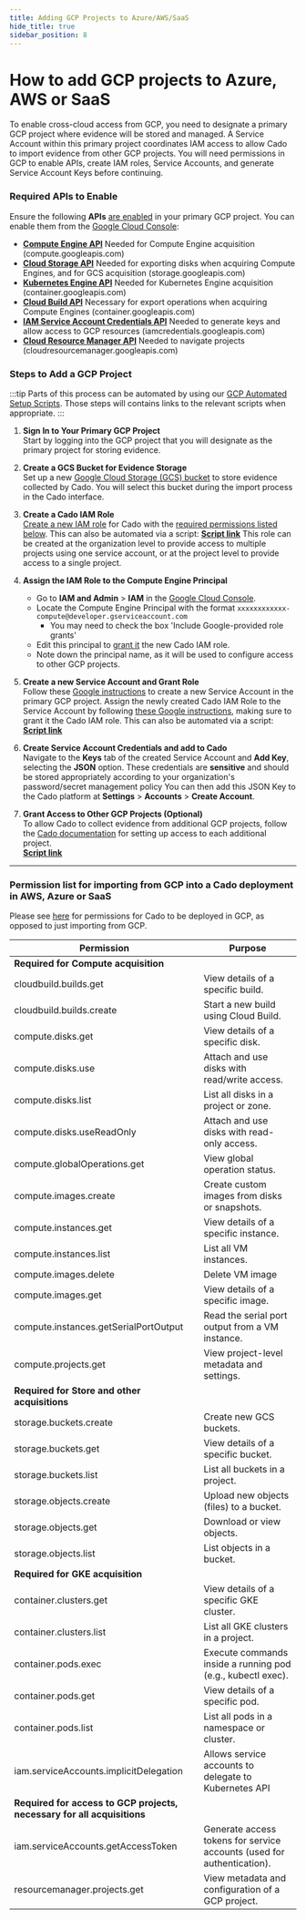 ```yaml
---
title: Adding GCP Projects to Azure/AWS/SaaS
hide_title: true
sidebar_position: 8
---
```


# How to add GCP projects to Azure, AWS or SaaS

To enable cross-cloud access from GCP, you need to designate a primary GCP project where evidence will be stored and managed.
A Service Account within this primary project coordinates IAM access to allow Cado to import evidence from other GCP projects. 
You will need permissions in GCP to enable APIs, create IAM roles, Service Accounts, and generate Service Account Keys before continuing.

### Required APIs to Enable

Ensure the following **APIs** [are enabled](https://cloud.google.com/endpoints/docs/openapi/enable-api) in your primary GCP project.
You can enable them from the [Google Cloud Console](https://console.cloud.google.com/apis/library):

- **[Compute Engine API](https://console.cloud.google.com/marketplace/product/google/compute.googleapis.com)**
Needed for Compute Engine acquisition (compute.googleapis.com)
- **[Cloud Storage API](https://console.cloud.google.com/marketplace/product/google/storage.googleapis.com)**
Needed for exporting disks when acquiring Compute Engines, and for GCS acquisition (storage.googleapis.com)
- **[Kubernetes Engine API](https://console.cloud.google.com/marketplace/product/google/container.googleapis.com)**
Needed for Kubernetes Engine acquisition (container.googleapis.com)
- **[Cloud Build API](https://console.cloud.google.com/marketplace/product/google/cloudbuild.googleapis.com)**
Necessary for export operations when acquiring Compute Engines (container.googleapis.com)
- **[IAM Service Account Credentials API](https://console.cloud.google.com/marketplace/product/google/iamcredentials.googleapis.com)**
Needed to generate keys and allow access to GCP resources (iamcredentials.googleapis.com)
- **[Cloud Resource Manager API](https://console.cloud.google.com/marketplace/product/google/cloudresourcemanager.googleapis.com)**
Needed to navigate projects (cloudresourcemanager.googleapis.com)

### Steps to Add a GCP Project
:::tip 
Parts of this process can be automated by using our [GCP Automated Setup Scripts](/cado/deploy/gcp/gcp-auto-setup). Those steps will contains links to the relevant scripts when appropriate.
:::

1. **Sign In to Your Primary GCP Project**  
   Start by logging into the GCP project that you will designate as the primary project for storing evidence.

2. **Create a GCS Bucket for Evidence Storage**  
   Set up a new [Google Cloud Storage (GCS) bucket](https://cloud.google.com/storage/docs/creating-buckets) to store evidence collected by Cado. You will select this bucket during the import process in the Cado interface.

3. **Create a Cado IAM Role**  
   [Create a new IAM role](https://console.cloud.google.com/iam-admin/roles) for Cado with the [required permissions listed below](/cado/deploy/cross/adding-gcp#permissions).
   This can also be automated via a script: [**Script link**](/cado/deploy/gcp/gcp-auto-setup#role-creation)
   This role can be created at the organization level to provide access to multiple projects using one service account, or at the project level to provide access to a single project.

4. **Assign the IAM Role to the Compute Engine Principal**
   - Go to **IAM and Admin** > **IAM** in the [Google Cloud Console](https://console.cloud.google.com/iam-admin/iam).  
   - Locate the Compute Engine Principal with the format `xxxxxxxxxxxx-compute@developer.gserviceaccount.com`
      - You may need to check the box 'Include Google-provided role grants'
   - Edit this principal to [grant it](https://cloud.google.com/iam/docs/grant-role-console) the new Cado IAM role.  
   - Note down the principal name, as it will be used to configure access to other GCP projects.

5. **Create a new Service Account and Grant Role**  
   Follow these [Google instructions](https://cloud.google.com/iam/docs/service-accounts-create) to create a new Service Account in the primary GCP project.
   Assign the newly created Cado IAM Role to the Service Account by following [these Google instructions](https://cloud.google.com/iam/docs/create-service-agents#grant-roles), making sure to grant it the Cado IAM role.
   This can also be automated via a script: [**Script link**](/cado/deploy/gcp/gcp-auto-setup#service-account-creation)

6. **Create Service Account Credentials and add to Cado**  
   Navigate to the **Keys** tab of the created Service Account and **Add Key**, selecting the **JSON** option.
   These credentials are **sensitive** and should be stored appropriately according to your organization's password/secret management policy
   You can then add this JSON Key to the Cado platform at **Settings** > **Accounts** > **Create Account**.

7. **Grant Access to Other GCP Projects (Optional)**  
   To allow Cado to collect evidence from additional GCP projects, follow the [Cado documentation](/cado/deploy/gcp/gcp-cross-project) for setting up access to each additional project. <br />
   [**Script link**](/cado/deploy/gcp/gcp-auto-setup#cross-project-access)

---

### Permission list for importing from GCP into a Cado deployment in AWS, Azure or SaaS

Please see [here](/cado/deploy/gcp/iam-description) for permissions for Cado to be deployed in GCP, as opposed to just importing from GCP.

| **Permission**                             | **Purpose**                                                                                      |
|--------------------------------------------------|--------------------------------------------------------------------------------------------------|
| **Required for Compute  acquisition**                  | |
| cloudbuild.builds.get| View details of a specific build. |
| cloudbuild.builds.create| Start a new build using Cloud Build. |
| compute.disks.get| View details of a specific disk. |
| compute.disks.use| Attach and use disks with read/write access. |
| compute.disks.list| List all disks in a project or zone. |
| compute.disks.useReadOnly| Attach and use disks with read-only access. |
| compute.globalOperations.get| View global operation status. |
| compute.images.create| Create custom images from disks or snapshots. |
| compute.instances.get| View details of a specific instance. |
| compute.instances.list| List all VM instances. |
| compute.images.delete| Delete VM image |
| compute.images.get| View details of a specific image. |
| compute.instances.getSerialPortOutput | Read the serial port output from a VM instance. |
| compute.projects.get| View project-level metadata and settings. |
| **Required for Store and other acquisitions**                  | |
| storage.buckets.create | Create new GCS buckets. |
| storage.buckets.get | View details of a specific bucket. |
| storage.buckets.list | List all buckets in a project. |
| storage.objects.create | Upload new objects (files) to a bucket. |
| storage.objects.get | Download or view objects. |
| storage.objects.list | List objects in a bucket. |
| **Required for GKE acquisition** |  |
| container.clusters.get | View details of a specific GKE cluster. |
| container.clusters.list | List all GKE clusters in a project. |
| container.pods.exec | Execute commands inside a running pod (e.g., kubectl exec). |
| container.pods.get | View details of a specific pod. |
| container.pods.list | List all pods in a namespace or cluster. |
| iam.serviceAccounts.implicitDelegation | Allows service accounts to delegate to Kubernetes API |
| **Required for access to GCP projects, necessary for all acquisitions** |  |
| iam.serviceAccounts.getAccessToken | Generate access tokens for service accounts (used for authentication). |
| resourcemanager.projects.get | View metadata and configuration of a GCP project. |

